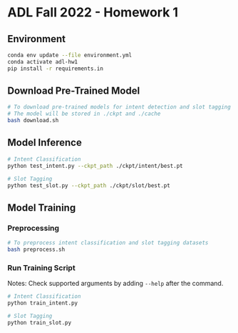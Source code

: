 # ADL Fall 2022 - Homework 1

## Environment

```bash
conda env update --file environment.yml
conda activate adl-hw1
pip install -r requirements.in
```

## Download Pre-Trained Model

```bash
# To download pre-trained models for intent detection and slot tagging
# The model will be stored in ./ckpt and ./cache
bash download.sh
```

## Model Inference

```bash
# Intent Classification
python test_intent.py --ckpt_path ./ckpt/intent/best.pt
```

```bash
# Slot Tagging
python test_slot.py --ckpt_path ./ckpt/slot/best.pt
```

## Model Training

### Preprocessing

```bash
# To preprocess intent classification and slot tagging datasets
bash preprocess.sh
```

### Run Training Script

Notes: Check supported arguments by adding `--help` after the command.

```bash
# Intent Classification
python train_intent.py
```

```bash
# Slot Tagging
python train_slot.py
```
